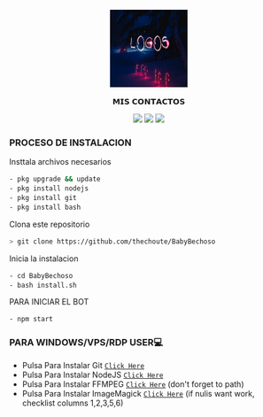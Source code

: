 <p align="center">
<img src="./media/imagen/baby.png" width="140" height="140"/>
</p>
<p align="center">

<p align="center">
𝗠𝗜𝗦 𝗖𝗢𝗡𝗧𝗔𝗖𝗧𝗢𝗦
<p align="center">
<a href="http://wa.me/18299897014" target="blank"><img src="https://img.shields.io/badge/Whatsapp-30302f?style=flat&logo=whatsapp" /></a>
<a href="http://www.instagram.com/the_choute_" target="blank"><img src="https://img.shields.io/badge/Instagram-30302f?style=flat&logo=instagram" /></a>
<a href="https://www.youtube.com/channel/UC-HPutaDGeTPjrCId0bXQgg" target="blank"><img src="https://img.shields.io/badge/Youtube-30302f?style=flat&logo=youtube" /></a>
<p align="center">
</p>

### PROCESO DE INSTALACION
Insttala archivos necesarios
```bash
- pkg upgrade && update
- pkg install nodejs
- pkg install git
- pkg install bash
```

Clona este repositorio
 ```bash
> git clone https://github.com/thechoute/BabyBechoso
```

Inicia la instalacion
```bash
- cd BabyBechoso
- bash install.sh
```

PARA INICIAR EL BOT
 ```bash
- npm start
```
### PARA WINDOWS/VPS/RDP USER💻

- Pulsa Para Instalar Git [`Click Here`](https://git-scm.com/downloads) <br>
- Pulsa Para Instalar NodeJS [`Click Here`](https://nodejs.org/en/download) <br>
- Pulsa Para Instalar FFMPEG [`Click Here`](https://ffmpeg.org/download.html) (don't forget to path) 
- Pulsa Para Instalar ImageMagick [`Click Here`](https://imagemagick.org/script/download.php) (if nulis want work,  checklist columns 1,2,3,5,6) 
